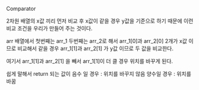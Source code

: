 Comparator

2차원 배열의 x값 끼리 먼저 비교 후 x값이 같을 경우 y값을 기준으로 하기 때문에
이런 비교 조건을 우리가 만들어 주는 것이다.

arr 배열에서 첫번째는 arr_1 두번째는 arr_2로 해서
arr_1[0]과 arr_2[0] 2개가 x값 이므로 비교해서 같을 경우
arr_1[1]과 arr_2[1] 가 y값 이므로 두 값을 비교한다.

여기서 arr_1[1]과 arr_2[1] 을 빼서 arr_1[1]이 더 클 경우 위치를 바꾸게 된다.

쉽게 말해서 return 되는 값이
음수 일 경우 : 위치를 바꾸지 않음
양수일 경우 : 위치를 바꿈